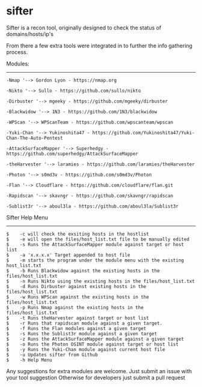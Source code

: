 # sifter

Sifter is a recon tool, originally designed to check the status of domains/hosts/ip's

From there a few extra tools were integrated in to further the info gathering process.



Modules:
**********

	-Nmap '--> Gordon Lyon - https://nmap.org

	-Nikto '--> Sullo - https://github.com/sullo/nikto

	-Dirbuster '--> mgeeky - https://github.com/mgeeky/dirbuster

	-Blackwidow '--> 1N3 - https://github.com/1N3/blackwidow

	-WPScan '--> WPScanTeam - https://github.com/wpscanteam/wpscan

	-Yuki-Chan '--> Yukinoshita47 - https://github.com/Yukinoshita47/Yuki-Chan-The-Auto-Pentest
	
	-AttackSurfaceMapper '--> Superhedgy - https://github.com/superhedgy/AttackSurfaceMapper 
	
	-theHarvester '--> laramies - https://github.com/laramies/theHarvester
	
	-Photon '--> s0md3v - https://github.com/s0md3v/Photon
	
	-Flan '--> Cloudflare - https://github.com/cloudflare/flan.git
	
	-Rapidscan '--> skavngr - https://github.com/skavngr/rapidscan
	
	-Sublist3r '--> aboul3la - https://github.com/aboul3la/Sublist3r

Sifter Help Menu
*****************


	$	 -c will check the exsiting hosts in the hostlist
	$	 -e will open the files/host_list.txt file to be manually edited
 	$	 -s	Runs the AttackSurfaceMapper module against target or host list
	$	 -a 'x.x.x.x' Target appended to host file
	$	 -m starts the program under the module menu with the existing host_list.txt
	$	 -b	Runs Blackwidow against the existing hosts in the files/host_list.txt
	$	 -n Runs Nikto using the existing hosts in the files/host_list.txt
 	$	 -d Runs Dirbuster against existing hosts in the files/host_list.txt
	$	 -w	Runs WPScan against the existing hosts in the files/host_list.txt
	$	 -p	Runs Nmap against the existing hosts in the files/host_list.txt
	$	 -t	Runs theHarvester against target or host list
	$	 -r	Runs that rapidscan module against a given target.
	$	 -f	Runs the Flan modules against a given target
	$	 -s Runs the Sublist3r module against a given target
	$	 -z	Runs the AttackSurfaceMapper module against a given target
	$	 -o	Runs the Photon OSINT module against target or host list
	$	 -y	Runs the Yuki-Chan module against current host file
	$	 -u	Updates sifter from Github
 	$  	 -h Help Menu
	 

Any suggestions for extra modules are welcome.
Just submit an issue with your tool suggestion
Otherwise for developers just submit a pull request 
